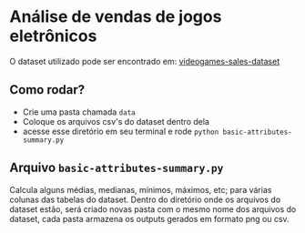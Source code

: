 
# Análise de vendas de jogos eletrônicos

O dataset utilizado pode ser encontrado em: [videogames-sales-dataset](https://www.kaggle.com/datasets/sidtwr/videogames-sales-dataset/data)

## Como rodar?

- Crie uma pasta chamada `data`
- Coloque os arquivos csv's do dataset dentro dela
- acesse esse diretório em seu terminal e rode `python basic-attributes-summary.py`

## Arquivo `basic-attributes-summary.py`

Calcula alguns médias, medianas, mínimos, máximos, etc; para várias colunas das tabelas do dataset. Dentro do diretório onde os arquivos do dataset estão, será criado novas pasta com o mesmo nome dos arquivos do dataset, cada pasta armazena os outputs gerados em formato png ou csv.
